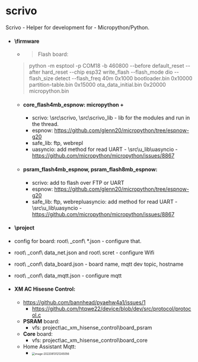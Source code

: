 # scrivo
Scrivo - Helper for development for - Micropython/Python.



- #### \firmware

  - > Flash board:
  >
    > python -m esptool -p COM18 -b 460800 --before default_reset --after hard_reset --chip esp32  write_flash --flash_mode dio --flash_size detect --flash_freq 40m 0x1000 bootloader.bin 0x10000 partition-table.bin 0x15000 ota_data_initial.bin 0x20000 micropython.bin

    
  
  - #### **core**_flash4mb_espnow:  micropython +

    - scrivo: \src\scrivo, \src\scrivo_lib - lib for the modules and run in the thread.
    - espnow: https://github.com/glenn20/micropython/tree/espnow-g20
    - safe_lib: ftp, webrepl
    - uasyncio: add method for read UART - \src\u_lib\uasyncio -https://github.com/micropython/micropython/issues/8867

    

  - #### **psram**_flash4mb_espnow, psram_flash8mb_espnow:

     - scrivo: add to flash over FTP or UART
     -  espnow: https://github.com/glenn20/micropython/tree/espnow-g20
     -  safe_lib: ftp, webrepluasyncio: add method for read UART - \src\u_lib\uasyncio - https://github.com/micropython/micropython/issues/8867

    

- #### **\project**

- config for board: root\ \_conf\\ *.json - configure that. 

- root\ \_conf\\ data_net.json and root\ scret - configure Wifi

- root\ \_conf\\ data_board.json - board name, mqtt dev topic, hostname

- root\ \_conf\\ data_mqtt.json - configure mqtt

  

- #### XM AC Hisesne Control:

  - https://github.com/bannhead/pyaehw4a1/issues/1
	- https://github.com/htqwe22/device/blob/dev/src/protocol/protocol.c
  - **PSRAM** board:
     - vfs: project\ac_xm_hisense_control\board_psram
  - **Core** board:
     - vfs: project\ac_xm_hisense_control\board_core
  - Home Assistant Mqtt:
     - <img src="C:\Users\straga\AppData\Roaming\Typora\typora-user-images\image-20220813121245056.png" alt="image-20220813121245056" style="zoom:50%;" />